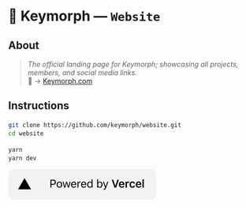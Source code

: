 # 🔐 Keymorph  —  **`Website`**

## **About**
> *The official landing page for Keymorph; showcasing all projects, members, and social media links.*  
🔗 → [Keymorph.com](https://keymorph.com "Keymorph Website")

## **Instructions**
```bash
git clone https://github.com/keymorph/website.git
cd website

yarn
yarn dev
```

<a href="https://vercel.com/?utm_source=keymorph&utm_campaign=oss">
    <img src="public/images/logos/vercel.svg"></img>
</a>
